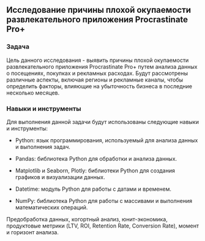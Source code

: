 ## Исследование причины плохой окупаемости развлекательного приложения Procrastinate Pro+

### Задача

Цель данного исследования - выявить причины плохой окупаемости развлекательного приложения Procrastinate Pro+ путем анализа данных о посещениях, покупках и рекламных расходах. Будут рассмотрены различные аспекты, включая регионы и рекламные каналы, чтобы определить факторы, влияющие на убыточность бизнеса в последние несколько месяцев.

### Навыки и инструменты

Для выполнения данной задачи будут использованы следующие навыки и инструменты:

- Python: язык программирования, используемый для анализа данных и выполнения задач.

- Pandas: библиотека Python для обработки и анализа данных.

- Matplotlib и Seaborn, Plotly: библиотеки Python для создания графиков и визуализации данных.

- Datetime: модуль Python для работы с датами и временем.

- NumPy: библиотека Python для работы с массивами и выполнения математических операций.

Предобработка данных, когортный анализ, юнит-экономика, продуктовые метрики (LTV, ROI, Retention Rate, Conversion Rate), момент и горизонт анализа.
